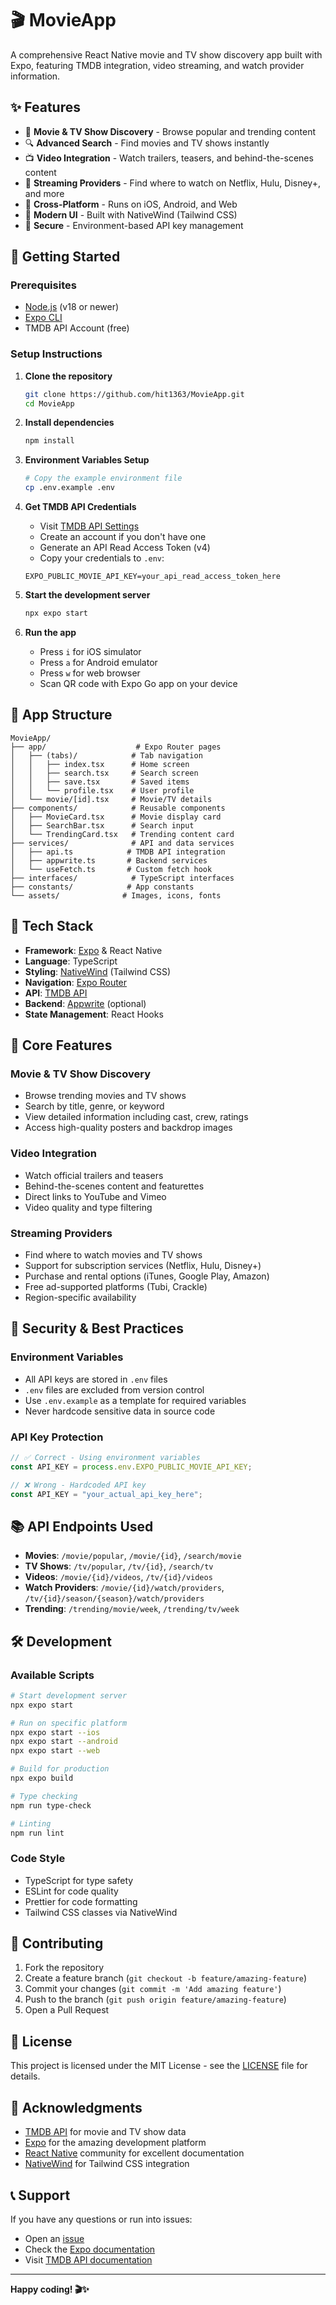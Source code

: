 # 🎬 MovieApp

A comprehensive React Native movie and TV show discovery app built with Expo, featuring TMDB integration, video streaming, and watch provider information.

## ✨ Features

- 🎥 **Movie & TV Show Discovery** - Browse popular and trending content
- 🔍 **Advanced Search** - Find movies and TV shows instantly
- 📺 **Video Integration** - Watch trailers, teasers, and behind-the-scenes content
- 🎪 **Streaming Providers** - Find where to watch on Netflix, Hulu, Disney+, and more
- 📱 **Cross-Platform** - Runs on iOS, Android, and Web
- 🎨 **Modern UI** - Built with NativeWind (Tailwind CSS)
- 🔐 **Secure** - Environment-based API key management

## 🚀 Getting Started

### Prerequisites

- [Node.js](https://nodejs.org/) (v18 or newer)
- [Expo CLI](https://docs.expo.dev/get-started/installation/)
- TMDB API Account (free)

### Setup Instructions

1. **Clone the repository**
   ```bash
   git clone https://github.com/hit1363/MovieApp.git
   cd MovieApp
   ```

2. **Install dependencies**
   ```bash
   npm install
   ```

3. **Environment Variables Setup**
   ```bash
   # Copy the example environment file
   cp .env.example .env
   ```

4. **Get TMDB API Credentials**
   - Visit [TMDB API Settings](https://www.themoviedb.org/settings/api)
   - Create an account if you don't have one
   - Generate an API Read Access Token (v4)
   - Copy your credentials to `.env`:
   ```env
   EXPO_PUBLIC_MOVIE_API_KEY=your_api_read_access_token_here
   ```

5. **Start the development server**
   ```bash
   npx expo start
   ```

6. **Run the app**
   - Press `i` for iOS simulator
   - Press `a` for Android emulator
   - Press `w` for web browser
   - Scan QR code with Expo Go app on your device

## 📱 App Structure

```
MovieApp/
├── app/                    # Expo Router pages
│   ├── (tabs)/            # Tab navigation
│   │   ├── index.tsx      # Home screen
│   │   ├── search.tsx     # Search screen
│   │   ├── save.tsx       # Saved items
│   │   └── profile.tsx    # User profile
│   └── movie/[id].tsx     # Movie/TV details
├── components/            # Reusable components
│   ├── MovieCard.tsx      # Movie display card
│   ├── SearchBar.tsx      # Search input
│   └── TrendingCard.tsx   # Trending content card
├── services/              # API and data services
│   ├── api.ts            # TMDB API integration
│   ├── appwrite.ts       # Backend services
│   └── useFetch.ts       # Custom fetch hook
├── interfaces/            # TypeScript interfaces
├── constants/            # App constants
└── assets/              # Images, icons, fonts
```

## 🔧 Tech Stack

- **Framework**: [Expo](https://expo.dev) & React Native
- **Language**: TypeScript
- **Styling**: [NativeWind](https://www.nativewind.dev/) (Tailwind CSS)
- **Navigation**: [Expo Router](https://docs.expo.dev/router/introduction/)
- **API**: [TMDB API](https://developer.themoviedb.org/docs)
- **Backend**: [Appwrite](https://appwrite.io/) (optional)
- **State Management**: React Hooks

## 🎯 Core Features

### Movie & TV Show Discovery
- Browse trending movies and TV shows
- Search by title, genre, or keyword
- View detailed information including cast, crew, ratings
- Access high-quality posters and backdrop images

### Video Integration
- Watch official trailers and teasers
- Behind-the-scenes content and featurettes
- Direct links to YouTube and Vimeo
- Video quality and type filtering

### Streaming Providers
- Find where to watch movies and TV shows
- Support for subscription services (Netflix, Hulu, Disney+)
- Purchase and rental options (iTunes, Google Play, Amazon)
- Free ad-supported platforms (Tubi, Crackle)
- Region-specific availability

## 🔐 Security & Best Practices

### Environment Variables
- All API keys are stored in `.env` files
- `.env` files are excluded from version control
- Use `.env.example` as a template for required variables
- Never hardcode sensitive data in source code

### API Key Protection
```typescript
// ✅ Correct - Using environment variables
const API_KEY = process.env.EXPO_PUBLIC_MOVIE_API_KEY;

// ❌ Wrong - Hardcoded API key
const API_KEY = "your_actual_api_key_here";
```

## 📚 API Endpoints Used

- **Movies**: `/movie/popular`, `/movie/{id}`, `/search/movie`
- **TV Shows**: `/tv/popular`, `/tv/{id}`, `/search/tv`
- **Videos**: `/movie/{id}/videos`, `/tv/{id}/videos`
- **Watch Providers**: `/movie/{id}/watch/providers`, `/tv/{id}/season/{season}/watch/providers`
- **Trending**: `/trending/movie/week`, `/trending/tv/week`

## 🛠️ Development

### Available Scripts

```bash
# Start development server
npx expo start

# Run on specific platform
npx expo start --ios
npx expo start --android
npx expo start --web

# Build for production
npx expo build

# Type checking
npm run type-check

# Linting
npm run lint
```

### Code Style
- TypeScript for type safety
- ESLint for code quality
- Prettier for code formatting
- Tailwind CSS classes via NativeWind

## 🤝 Contributing

1. Fork the repository
2. Create a feature branch (`git checkout -b feature/amazing-feature`)
3. Commit your changes (`git commit -m 'Add amazing feature'`)
4. Push to the branch (`git push origin feature/amazing-feature`)
5. Open a Pull Request

## 📄 License

This project is licensed under the MIT License - see the [LICENSE](LICENSE) file for details.

## 🙏 Acknowledgments

- [TMDB API](https://www.themoviedb.org/) for movie and TV show data
- [Expo](https://expo.dev) for the amazing development platform
- [React Native](https://reactnative.dev) community for excellent documentation
- [NativeWind](https://www.nativewind.dev/) for Tailwind CSS integration

## 📞 Support

If you have any questions or run into issues:
- Open an [issue](https://github.com/hit1363/MovieApp/issues)
- Check the [Expo documentation](https://docs.expo.dev/)
- Visit [TMDB API documentation](https://developer.themoviedb.org/docs)

---

**Happy coding! 🎬✨**
